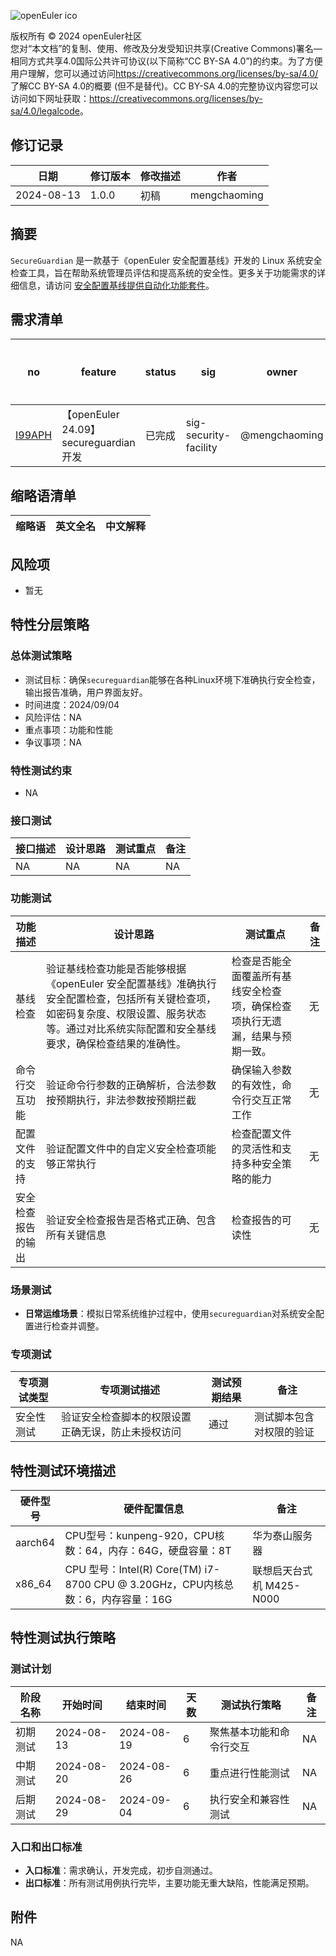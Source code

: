 ![openEuler ico](../../images/openEuler.png)

版权所有 © 2024 openEuler社区  
您对“本文档”的复制、使用、修改及分发受知识共享(Creative Commons)署名—相同方式共享4.0国际公共许可协议(以下简称“CC BY-SA 4.0”)的约束。为了方便用户理解，您可以通过访问<https://creativecommons.org/licenses/by-sa/4.0/>了解CC BY-SA 4.0的概要 (但不是替代)。CC BY-SA 4.0的完整协议内容您可以访问如下网址获取：<https://creativecommons.org/licenses/by-sa/4.0/legalcode>。

## 修订记录

| 日期       | 修订版本 | 修改描述         | 作者         |
|------------|----------|------------------|--------------|
| 2024-08-13 | 1.0.0    | 初稿     | mengchaoming  |

## 摘要

`SecureGuardian` 是一款基于《openEuler 安全配置基线》开发的 Linux 系统安全检查工具，旨在帮助系统管理员评估和提高系统的安全性。更多关于功能需求的详细信息，请访问 [安全配置基线提供自动化功能套件](https://gitee.com/openeuler/security-committee/issues/I99APH?from=project-issue)。

## 需求清单

| no   | feature                                                                                              | status      | sig                 | owner         | 发布方式        | 涉及软件包列表 |
|------|------------------------------------------------------------------------------------------------------|-------------|---------------------|---------------|-----------------|----------------|
| [I99APH](https://gitee.com/openeuler/security-committee/issues/I99APH) | 【openEuler 24.09】secureguardian开发 | 已完成 | sig-security-facility  | @mengchaoming | rpm | secureguardian |

## 缩略语清单

| 缩略语 | 英文全名                    | 中文解释   |
|--------|-----------------------------|------------|

## 风险项

- 暂无

## 特性分层策略

### 总体测试策略

- 测试目标：确保`secureguardian`能够在各种Linux环境下准确执行安全检查，输出报告准确，用户界面友好。
- 时间进度：2024/09/04
- 风险评估：NA
- 重点事项：功能和性能
- 争议事项：NA

### 特性测试约束

- NA

### 接口测试

| 接口描述 | 设计思路 | 测试重点 | 备注 |
|----------|----------|----------|------|
| NA       | NA       | NA       | NA   |

### 功能测试

| 功能描述                          | 设计思路                                                                 | 测试重点                                         | 备注 |
|-----------------------------------|--------------------------------------------------------------------------|--------------------------------------------------|------|
| 基线检查                          | 验证基线检查功能是否能够根据《openEuler 安全配置基线》准确执行安全配置检查，包括所有关键检查项，如密码复杂度、权限设置、服务状态等。通过对比系统实际配置和安全基线要求，确保检查结果的准确性。 | 检查是否能全面覆盖所有基线安全检查项，确保检查项执行无遗漏，结果与预期一致。 | 无   |
| 命令行交互功能                    | 验证命令行参数的正确解析，合法参数按预期执行，非法参数按预期拦截          | 确保输入参数的有效性，命令行交互正常工作           | 无   |
| 配置文件的支持                    | 验证配置文件中的自定义安全检查项能够正常执行                              | 检查配置文件的灵活性和支持多种安全策略的能力       | 无   |
| 安全检查报告的输出                | 验证安全检查报告是否格式正确、包含所有关键信息      | 检查报告的可读性                 | 无   |


### 场景测试

- **日常运维场景**：模拟日常系统维护过程中，使用`secureguardian`对系统安全配置进行检查并调整。


### 专项测试

| 专项测试类型 | 专项测试描述                                                      | 测试预期结果                                  | 备注 |
|--------------|-------------------------------------------------------------------|-----------------------------------------------|------|
| 安全性测试   | 验证安全检查脚本的权限设置正确无误，防止未授权访问                | 通过                                          | 测试脚本包含对权限的验证 |

## 特性测试环境描述

| 硬件型号     | 硬件配置信息                                          | 备注         |
|--------------|------------------------------------------------------|--------------|
| aarch64      | CPU型号：kunpeng-920，CPU核数：64，内存：64G，硬盘容量：8T | 华为泰山服务器 |
| x86_64       | CPU 型号：Intel(R) Core(TM) i7-8700 CPU @ 3.20GHz，CPU内核总数：6，内存容量：16G | 联想启天台式机 M425-N000 |

## 特性测试执行策略

### 测试计划

| 阶段名称  | 开始时间    | 结束时间    | 天数 | 测试执行策略           | 备注 |
|-----------|-------------|-------------|------|-------------------------|------|
| 初期测试  | 2024-08-13  | 2024-08-19  | 6    | 聚焦基本功能和命令行交互 | NA   |
| 中期测试  | 2024-08-20  | 2024-08-26  | 6    | 重点进行性能测试 | NA   |
| 后期测试  | 2024-08-29  | 2024-09-04  | 6    | 执行安全和兼容性测试    | NA   |

### 入口和出口标准

- **入口标准**：需求确认，开发完成，初步自测通过。
- **出口标准**：所有测试用例执行完毕，主要功能无重大缺陷，性能满足预期。

## 附件

NA
